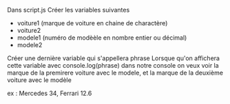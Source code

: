 Dans script.js
Créer les variables suivantes

- voiture1 (marque de voiture en chaine de charactère)
- voiture2
- modele1 (numéro de modèèle en nombre entier ou décimal)
- modele2

Créer une dernière variable qui s'appellera phrase
Lorsque qu'on affichera cette variable avec console.log(phrase)
dans notre console on veux voir la marque de la premirere voiture
avec le modele, et la marque de la deuxième voiture avec le modèle

ex : Mercedes 34, Ferrari 12.6